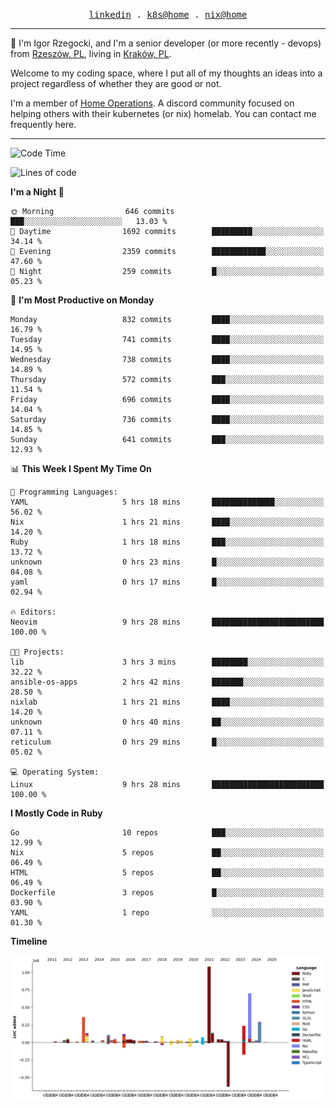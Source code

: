 <p align="center">
  <samp>
    <a href="https://www.linkedin.com/in/ajgon">linkedin</a> .
    <a href="https://github.com/deedee-ops/k8s-gitops">k8s@home</a> .
    <a href="https://github.com/deedee-ops/nixlab">nix@home</a>
  </samp>
</p>

----------------------------------------------------------------

:wave: I'm Igor Rzegocki, and I'm a senior developer (or more recently - devops) from [Rzeszów, PL](https://en.wikipedia.org/wiki/Rzesz%C3%B3w), living in [Kraków, PL](https://en.wikipedia.org/wiki/Krak%C3%B3w).

Welcome to my coding space, where I put all of my thoughts an ideas into a project regardless of whether they are good or not.

I'm a member of [Home Operations](https://discord.gg/home-operations). A discord community focused on helping others with their kubernetes (or nix) homelab. You can contact me frequently here.

----------------------------------------------------------------

<!--START_SECTION:waka-->
![Code Time](http://img.shields.io/badge/Code%20Time-301%20hrs%208%20mins-blue)

![Lines of code](https://img.shields.io/badge/From%20Hello%20World%20I%27ve%20Written-4.1%20million%20lines%20of%20code-blue)

**I'm a Night 🦉** 

```text
🌞 Morning                646 commits         ███░░░░░░░░░░░░░░░░░░░░░░   13.03 % 
🌆 Daytime                1692 commits        █████████░░░░░░░░░░░░░░░░   34.14 % 
🌃 Evening                2359 commits        ████████████░░░░░░░░░░░░░   47.60 % 
🌙 Night                  259 commits         █░░░░░░░░░░░░░░░░░░░░░░░░   05.23 % 
```
📅 **I'm Most Productive on Monday** 

```text
Monday                   832 commits         ████░░░░░░░░░░░░░░░░░░░░░   16.79 % 
Tuesday                  741 commits         ████░░░░░░░░░░░░░░░░░░░░░   14.95 % 
Wednesday                738 commits         ████░░░░░░░░░░░░░░░░░░░░░   14.89 % 
Thursday                 572 commits         ███░░░░░░░░░░░░░░░░░░░░░░   11.54 % 
Friday                   696 commits         ████░░░░░░░░░░░░░░░░░░░░░   14.04 % 
Saturday                 736 commits         ████░░░░░░░░░░░░░░░░░░░░░   14.85 % 
Sunday                   641 commits         ███░░░░░░░░░░░░░░░░░░░░░░   12.93 % 
```


📊 **This Week I Spent My Time On** 

```text
💬 Programming Languages: 
YAML                     5 hrs 18 mins       ██████████████░░░░░░░░░░░   56.02 % 
Nix                      1 hrs 21 mins       ████░░░░░░░░░░░░░░░░░░░░░   14.20 % 
Ruby                     1 hrs 18 mins       ███░░░░░░░░░░░░░░░░░░░░░░   13.72 % 
unknown                  0 hrs 23 mins       █░░░░░░░░░░░░░░░░░░░░░░░░   04.08 % 
yaml                     0 hrs 17 mins       █░░░░░░░░░░░░░░░░░░░░░░░░   02.94 % 

🔥 Editors: 
Neovim                   9 hrs 28 mins       █████████████████████████   100.00 % 

🐱‍💻 Projects: 
lib                      3 hrs 3 mins        ████████░░░░░░░░░░░░░░░░░   32.22 % 
ansible-os-apps          2 hrs 42 mins       ███████░░░░░░░░░░░░░░░░░░   28.50 % 
nixlab                   1 hrs 21 mins       ████░░░░░░░░░░░░░░░░░░░░░   14.20 % 
unknown                  0 hrs 40 mins       ██░░░░░░░░░░░░░░░░░░░░░░░   07.11 % 
reticulum                0 hrs 29 mins       █░░░░░░░░░░░░░░░░░░░░░░░░   05.02 % 

💻 Operating System: 
Linux                    9 hrs 28 mins       █████████████████████████   100.00 % 
```

**I Mostly Code in Ruby** 

```text
Go                       10 repos            ███░░░░░░░░░░░░░░░░░░░░░░   12.99 % 
Nix                      5 repos             ██░░░░░░░░░░░░░░░░░░░░░░░   06.49 % 
HTML                     5 repos             ██░░░░░░░░░░░░░░░░░░░░░░░   06.49 % 
Dockerfile               3 repos             █░░░░░░░░░░░░░░░░░░░░░░░░   03.90 % 
YAML                     1 repo              ░░░░░░░░░░░░░░░░░░░░░░░░░   01.30 % 
```



**Timeline**

![Lines of Code chart](https://raw.githubusercontent.com/ajgon/ajgon/master/assets/bar_graph.png)


<!--END_SECTION:waka-->

